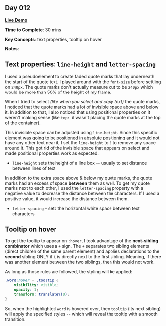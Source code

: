 ## Day 012

**<a href="https://css100.aniqa.dev#day-012">Live Demo</a>**

**Time to Complete**: 30 mins

**Key Concepts**: text properties, tooltip on hover

**Notes**:

## Text properties: `line-height` and `letter-spacing`

I used a pseudoelement to create faded quote marks that lay underneath the start of the quote text. I played around with the `font-size` before settling on `240px`. The quote marks don't actually measure out to be `240px` which would be more than 50% of the height of my frame.

When I tried to select _(like when you select and copy text)_ the quote marks, I noticed that the quote marks had a lot of invisible space above and below it. In addition to that, I also noticed that using positional properties on it weren't making sense (like `top: 0` wasn't placing the quote marks at the top of the container).

This invisible space can be adjusted using `line-height`. Since this specific element was going to be positioned in absolute positioning and it would not have any other text near it, I set the `line-height` to `0` to remove any space around it. This got rid of the invisible space that appears on select and made positional properties work as expected.

- `line-height` sets the height of a line box -- usually to set distance between lines of text

In addition to the extra space above & below my quote marks, the quote marks had an excess of space **between** them as well. To get my quote marks next to each other, I used the `letter-spacing` property with a negative value to decrease the distance between the characters. If I used a positive value, it would increase the distance between them.

- `letter-spacing` - sets the horizontal white space between text characters

## Tooltip on hover

To get the tooltip to appear on `:hover`, I took advantage of the **next-sibling combinator** which uses a `+` sign. The `+` separates two sibling elements (direct children of the same parent element) and applies declarations to the **second** sibling ONLY if it is directly next to the first sibling. Meaning, if there was another element between the two siblings, then this would not work.

As long as those rules are followed, the styling will be applied:

```css
.word:hover + .tooltip {
	visibility: visible;
	opacity: 1;
	transform: translateY(0);
}
```

So, when the highlighted `word` is hovered over, then `tooltip` (its next sibling) will apply the specified styles -- which will reveal the tooltip with a smooth transition.
